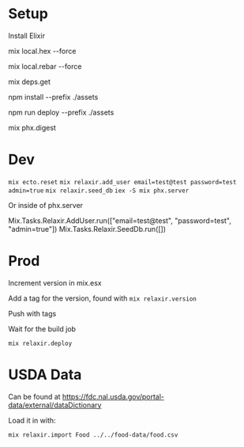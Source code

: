# Setup

Install Elixir

mix local.hex --force

mix local.rebar --force

mix deps.get

npm install --prefix ./assets

npm run deploy --prefix ./assets

mix phx.digest

# Dev

`mix ecto.reset`
`mix relaxir.add_user email=test@test password=test admin=true`
`mix relaxir.seed_db`
`iex -S mix phx.server`

Or inside of phx.server

Mix.Tasks.Relaxir.AddUser.run(["email=test@test", "password=test", "admin=true"])
Mix.Tasks.Relaxir.SeedDb.run([])

# Prod

Increment version in mix.esx

Add a tag for the version, found with `mix relaxir.version`

Push with tags

Wait for the build job

`mix relaxir.deploy`

# USDA Data

Can be found at https://fdc.nal.usda.gov/portal-data/external/dataDictionary

Load it in with:

```
mix relaxir.import Food ../../food-data/food.csv
```
